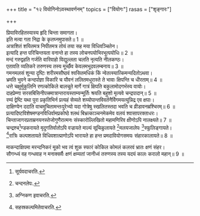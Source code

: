 +++
title = "१२ वियोगिनोऽवस्थावर्णनम्"
topics = ["वियोगः"]
rasas = ["शृङ्गारः"]

+++
  
प्रियाविरहितस्यास्य हृदि चिन्ता समागता।  
इति मत्वा गता निद्रा के कृतघ्नमुपासते॥ 1 ॥  
अत्राशितं शयितमत्र निपीतमत्र तोयं तया सह मया विधिवञ्चितेन।  
इत्यादि हन्त परिचिन्तयता वनान्ते हा तस्य लोचनपयोभिरभूत्पयोधिः॥ 2 ॥  
मन्दं गरुद्वहति गर्जति वारिवाहो विद्युल्लता चलति नृत्यति नीलकण्ठः।  
एतावति व्यतिकरे तरुणस्य तस्य मूर्च्छैव केवलमभूदवलम्बनाय॥ 3 ॥  
गमनमलसं शून्या दृष्टिः शरीरमसौष्ठवं श्वसितमधिकं किं न्वेतत्स्यात्किमन्यदितोऽथवा।  
भ्रमति भुवने कन्दर्पाज्ञा विकारि च यौवनं ललितमधुरास्ते ते भावाः क्षिपन्ति च धीरताम्॥ 4 ॥  
धत्ते चक्षुर्मुकुलिनि रणत्कोकिले बालचूते मार्गे गात्रं क्षिपति बकुलामोदगर्भस्य वायोः।  
दाहप्रेम्णा सरसबिसिनीपत्त्रमात्रान्तरायस्ताम्यन्मूर्तिः श्रयति बहुशो मृत्यवे चन्द्रपादान्॥ 5 ॥  
रम्यं द्वेष्टि यथा पुरा प्रकृतिभिर्न प्रत्यहं सेव्यते शय्योपान्तविवर्तनैर्विगमयत्युन्निद्र एव क्षपाः।  
दाक्षिण्येन ददाति वाचमुचितामन्तःपुरेभ्यो यदा गोत्रेषु स्खलितस्तदा भवति च व्रीडावनम्रश्चिरम्॥ 6 ॥  
प्रत्यादिष्टविशेषमण्डनविधिर्वामप्रकोष्ठे श्लथं बिभ्रत्काञ्चनमेकमेव वलयं श्वासापरक्ताधरः।  
चिन्ताजागरप्रताम्रनयनस्तेजोगुणैरात्मनः संस्कारोल्लिखितो महामणिरिव क्षीणोऽपि नालक्ष्यते॥ 7 ॥  
चन्द्रश्च[^1]ण्डकरायते मृदुगतिर्वातोऽपि वज्रायते माल्यं सूचिकुलायते [^2]मलयजालेपः [^3]स्फुलिङ्गायते।  
[^4]रात्रिः कल्पशतायते विधिवशात्प्राणोऽपि भारायते हा हन्त प्रमदावियोगसमयः संहारकालायते॥ 8 ॥  
  
[^1]: सूर्यवदाचरति.

[^2]: चन्दनलेपः.

[^3]: अग्निकण इवाचरति.

[^4]: सहस्रकल्पमितेवाचरति.

माकन्दाक्षिपमा मरन्दनिकरं मूको भव त्वं शुक स्फारं कोकिल कोमलं कलरवं भ्रातः क्षणं संहर।  
सौगन्ध्यं वह गन्धवाह न मनाक्सर्वैः क्षणं क्षम्यतां जानीध्वं तरुणस्य तस्य यदयं कालः करालो महान्॥ 9 ॥  

